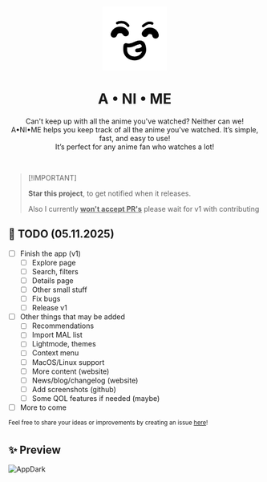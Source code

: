 <div align="center">
  <img align="center" width="128px" src="public/icon.png" />
  <h1 align="center">A • NI • ME</h1>

   Can't keep up with all the anime you've watched? Neither can we! <br>
   A•NI•ME helps you keep track of all the anime you’ve watched. It’s simple, fast, and easy to use! <br>
   It’s perfect for any anime fan who watches a lot!
</div>

<br>

> \[!IMPORTANT]
>
> **Star this project**, to get notified when it releases.
> 
> Also I currently **<ins>won't accept PR's</ins>** please wait for v1 with contributing

## 📝 TODO (05.11.2025)

- [ ] Finish the app (v1)
  - [ ] Explore page
  - [ ] Search, filters
  - [ ] Details page
  - [ ] Other small stuff
  - [ ] Fix bugs
  - [ ] Release v1

- [ ] Other things that may be added
  - [ ] Recommendations
  - [ ] Import MAL list
  - [ ] Lightmode, themes
  - [ ] Context menu
  - [ ] MacOS/Linux support
  - [ ] More content (website)
  - [ ] News/blog/changelog (website)
  - [ ] Add screenshots (github)
  - [ ] Some QOL features if needed (maybe)

- [ ] More to come

<sup>Feel free to share your ideas or improvements by creating an issue [here](https://github.com/Waradu/a.ni.me/issues)!</sup>

## ✨ Preview

<img width="800" alt="AppDark" src="https://github.com/user-attachments/assets/68a4c54e-7546-4bac-bf92-bb8eb51c828d">
